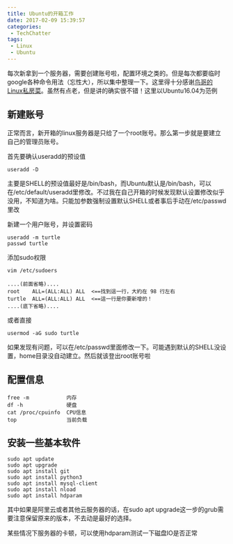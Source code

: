 ```yaml
---
title: Ubuntu的开箱工作
date: 2017-02-09 15:39:57
categories:
 - TechChatter
tags:
 - Linux
 - Ubuntu
---
```



每次新拿到一个服务器，需要创建账号啦，配置环境之类的。但是每次都要临时google各种命令用法（忘性大），所以集中整理一下。这里得十分感谢[鸟哥的Linux私房菜](http://linux.vbird.org/)。虽然有点老，但是讲的确实很不错！这里以Ubuntu16.04为范例

<!--more-->

## 新建账号

正常而言，新开箱的linux服务器是只给了一个root账号。那么第一步就是要建立自己的管理员账号。

首先要确认useradd的预设值

~~~shell
useradd -D
~~~

主要是SHELL的预设值最好是/bin/bash，而Ubuntu默认是/bin/bash，可以在/etc/default/useradd里修改。不过我在自己开箱的时候发现默认设置修改似乎没用，不知道为啥。只能加参数强制设置默认SHELL或者事后手动在/etc/passwd里改

新建一个用户账号，并设置密码

~~~shell
useradd -m turtle
passwd turtle
~~~

添加sudo权限

~~~shell
vim /etc/sudoers

....(前面省略)....
root    ALL=(ALL:ALL) ALL  <==找到這一行，大約在 98 行左右
turtle  ALL=(ALL:ALL) ALL  <==這一行是你要新增的！
....(底下省略)....
~~~

或者直接

~~~shell
usermod -aG sudo turtle
~~~

如果发现有问题，可以在/etc/passwd里面修改一下。可能遇到默认的SHELL没设置，home目录没自动建立。然后就该登出root账号啦

## 配置信息

~~~shell
free -m            内存
df -h              硬盘
cat /proc/cpuinfo  CPU信息
top                当前负载
~~~

## 安装一些基本软件

~~~shell
sudo apt update
sudo apt upgrade
sudo apt install git
sudo apt install python3
sudo apt install mysql-client
sudo apt install nload
sudo apt install hdparam
~~~

其中如果是阿里云或者其他云服务器的话，在sudo apt upgrade这一步的grub需要注意保留原来的版本，不去动是最好的选择。

某些情况下服务器的卡顿，可以使用hdparam测试一下磁盘IO是否正常




